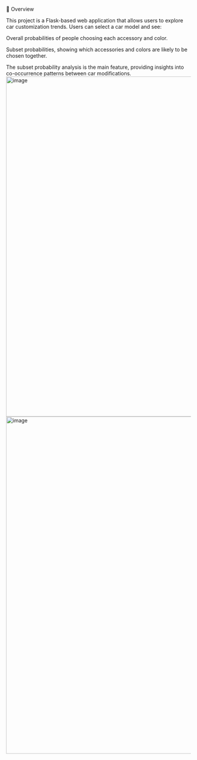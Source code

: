 🚗 Overview

This project is a Flask-based web application that allows users to explore car customization trends.
Users can select a car model and see:

Overall probabilities of people choosing each accessory and color.

Subset probabilities, showing which accessories and colors are likely to be chosen together.

The subset probability analysis is the main feature, providing insights into co-occurrence patterns between car modifications.
<img width="1892" height="925" alt="image" src="https://github.com/user-attachments/assets/683b41fc-905f-4ed2-9e16-892364a35f9d" />
<img width="1893" height="917" alt="image" src="https://github.com/user-attachments/assets/8915a973-6427-4bc0-83f4-547afce6b749" />

